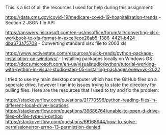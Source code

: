 This is a list of all the resources I used for help during this assignment:

https://data.cms.gov/covid-19/medicare-covid-19-hospitalization-trends - Section 2 JSON file API

https://answers.microsoft.com/en-us/msoffice/forum/all/converting-xlsx-workbook-to-xls-format-in-excel/ece28ab5-1386-4421-b424-dba673a75708 - Converting standard xlsx file to 2003 xls

https://www.activestate.com/resources/quick-reads/python-package-installation-on-windows/ - Installing packages locally on Windows OS
https://docs.microsoft.com/en-us/visualstudio/python/tutorial-working-with-python-in-visual-studio-step-05-installing-packages?view=vs-2022 


I tried to use my main desktop computer which has the GitHub files on a seperate drive, however I ran into issues trying to state the directory for pulling files.  Here are the resources that I used to try and fix the problem:

https://stackoverflow.com/questions/21770596/python-reading-files-in-different-local-drive-locations 
https://stackoverflow.com/questions/39686764/unable-to-open-d-drive-files-of-file-type-in-python 
https://stackoverflow.com/questions/68168944/how-to-solve-permissionerror-errno-13-permission-denied
